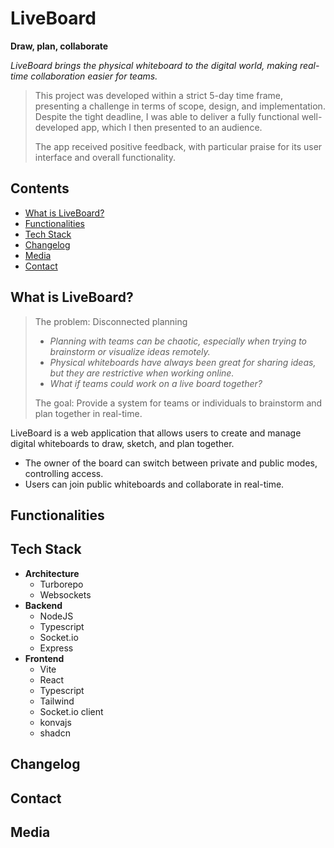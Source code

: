 # LiveBoard

**Draw, plan, collaborate**

*LiveBoard brings the physical whiteboard to the digital world, making real-time collaboration easier for teams.*

>This project was developed within a strict 5-day time frame, presenting a challenge in terms of scope, design, and implementation. Despite the tight deadline, I was able to deliver a fully functional well-developed app, which I then presented to an audience.
>
>The app received positive feedback, with particular praise for its user interface and overall functionality.

## Contents

- [What is LiveBoard?](#what-is-liveboard)
- [Functionalities](#functionalities)
- [Tech Stack](#tech-stack)
- [Changelog](#changelog)
- [Media](#media)
- [Contact](#contact)

## What is LiveBoard?

> The problem: Disconnected planning
>
> - _Planning with teams can be chaotic, especially when trying to brainstorm or visualize ideas remotely._
> - _Physical whiteboards have always been great for sharing ideas, but they are restrictive when working online._
> - _What if teams could work on a live board together?_
>
> The goal: Provide a system for teams or individuals to brainstorm and plan together in real-time.

LiveBoard is a web application that allows users to create and manage digital whiteboards to draw, sketch, and plan together.

- The owner of the board can switch between private and public modes, controlling access.
- Users can join public whiteboards and collaborate in real-time.

## Functionalities

## Tech Stack

- **Architecture**
  - Turborepo
  - Websockets
- **Backend**
  - NodeJS
  - Typescript
  - Socket\.io
  - Express
- **Frontend**
  - Vite
  - React
  - Typescript
  - Tailwind
  - Socket\.io client
  - konvajs
  - shadcn

## Changelog

## Contact

## Media
